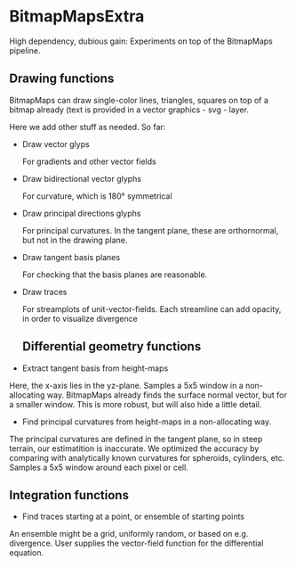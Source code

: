 # BitmapMapsExtra

High dependency, dubious gain: Experiments on top of the BitmapMaps pipeline.



## Drawing functions

BitmapMaps can draw single-color lines, triangles, squares on top of a bitmap already (text is provided
in a vector graphics - svg - layer.

Here we add other stuff as needed. So far:
- Draw vector glyps
  
  For gradients and other vector fields
- Draw bidirectional vector glyphs
  
  For curvature, which is 180° symmetrical
  
- Draw principal directions glyphs
  
  For principal curvatures. In the tangent plane, these are orthornormal, but not in the drawing plane.
  
- Draw tangent basis planes
  
  For checking that the basis planes are reasonable.
  
- Draw traces
  
  For streamplots of unit-vector-fields. Each streamline can add opacity, in order to visualize divergence

  ## Differential geometry functions

- Extract tangent basis from height-maps

Here, the x-axis lies in the yz-plane. Samples a 5x5 window in a non-allocating way. BitmapMaps already finds the surface normal vector, but for
a smaller window. This is more robust, but will also hide a little detail.

- Find principal curvatures from height-maps in a non-allocating way.
  
The principal curvatures are defined in the tangent plane, so in steep terrain, our estimatition is inaccurate. We optimized the accuracy by comparing with analytically known curvatures for spheroids, cylinders, etc. Samples a 5x5 window around each pixel or cell.

  ## Integration functions

  - Find traces starting at a point, or ensemble of starting points
  
  An ensemble might be a grid, uniformly random, or based on e.g. divergence. User supplies the vector-field function for the differential equation.

